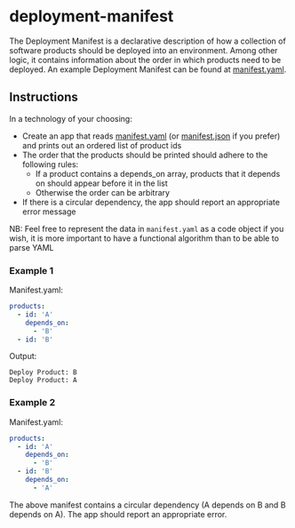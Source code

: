 # deployment-manifest
The Deployment Manifest is a declarative description of how a collection of software products should be deployed into an environment. Among other logic, it contains information about the order in which products need to be deployed. An example Deployment Manifest can be found at [manifest.yaml](manifest.yaml).

## Instructions
In a technology of your choosing:
* Create an app that reads [manifest.yaml](manifest.yaml) (or [manifest.json](manifest.json) if you prefer) and prints out an ordered list of product ids
* The order that the products should be printed should adhere to the following rules:
  * If a product contains a depends_on array, products that it depends on should appear before it in the list
  * Otherwise the order can be arbitrary
* If there is a circular dependency, the app should report an appropriate error message

NB: Feel free to represent the data in `manifest.yaml` as a code object if you wish, it is more important to have a functional algorithm than to be able to parse YAML

### Example 1
Manifest.yaml:
```yaml
products:
  - id: 'A'
    depends_on:
      - 'B'
  - id: 'B'
```
Output:
```
Deploy Product: B
Deploy Product: A
```

### Example 2
Manifest.yaml:
```yaml
products:
  - id: 'A'
    depends_on:
      - 'B'
  - id: 'B'
    depends_on:
      - 'A'
```
The above manifest contains a circular dependency (A depends on B and B depends on A). The app should report an appropriate error.
